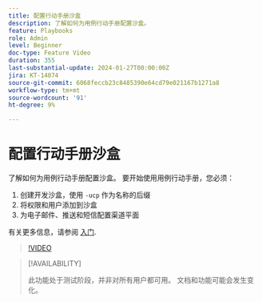 ```yaml
---
title: 配置行动手册沙盒
description: 了解如何为用例行动手册配置沙盒。
feature: Playbooks
role: Admin
level: Beginner
doc-type: Feature Video
duration: 355
last-substantial-update: 2024-01-27T00:00:00Z
jira: KT-14074
source-git-commit: 6068feccb23c8485390e64cd79e021167b1271a8
workflow-type: tm+mt
source-wordcount: '91'
ht-degree: 9%

---
```



# 配置行动手册沙盒

了解如何为用例行动手册配置沙盒。 要开始使用用例行动手册，您必须：

1. 创建开发沙盒，使用 `-ucp` 作为名称的后缀
1. 将权限和用户添加到沙盒
1. 为电子邮件、推送和短信配置渠道平面

有关更多信息，请参阅 [入门](https://experienceleague.adobe.com/docs/experience-platform/use-case-playbooks/playbooks/get-started.html).

>[!VIDEO](https://video.tv.adobe.com/v/3426987/?learn=on)

>[!AVAILABILITY]
>
>此功能处于测试阶段，并非对所有用户都可用。 文档和功能可能会发生变化。